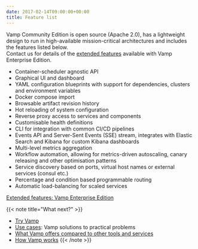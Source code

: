```yaml
---
date: 2017-02-14T09:00:00+00:00
title: Feature list
---
```


Vamp Community Edition is open source (Apache 2.0), has a lightweight design to run in high-available mission-critical architectures and includes the features listed below.   
Contact us for details of the [extended features](/product/enterprise-edition/) available with Vamp Enterprise Edition. 

* Container-scheduler agnostic API
* Graphical UI and dashboard
* YAML configuration blueprints with support for dependencies, clusters and environment variables
* Docker compose import
* Browsable artifact revision history
* Hot reloading of system configuration
* Reverse proxy access to services and components
* Customisable health definitions
* CLI for integration with common CI/CD pipelines
* Events API and Server-Sent Events (SSE) stream, integrates with Elastic Search and Kibana for custom Kibana dashboards
* Multi-level metrics aggregation
* Workflow automation, allowing for metrics-driven autoscaling, canary releasing and other optimisation patterns
* Service discovery based on ports, virtual host names or external services (consul etc.)
* Percentage and condition based programmable routing
* Automatic load-balancing for scaled services

[Extended features: Vamp Enterprise Edition](/product/enterprise-edition/)
 

{{< note title="What next?" >}}
* [Try Vamp](/documentation/installation/hello-world/)
* [Use cases](/product/use-cases/overview): Vamp solutions to practical problems
* [What Vamp offers compared to other tools and services](/product/vamp-compared-to/proxies-and-load-balancers/)
* [How Vamp works](/documentation/how-vamp-works/architecture-and-components/)
{{< /note >}}
